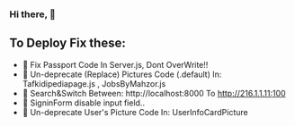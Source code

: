 ### Hi there, 👋 

## To Deploy Fix these:

- 📜 Fix Passport Code In Server.js, Dont OverWrite!!
- 📜 Un-deprecate (Replace) Pictures Code (.default) In: Tafkidipediapage.js , JobsByMahzor.js
- 📜 Search&Switch Between: http://localhost:8000 To http://216.1.1.11:100
- 📜 SigninForm disable input field..
- 📜 Un-deprecate User's Picture Code In: UserInfoCardPicture
